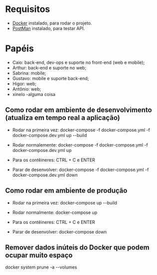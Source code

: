 # Requisitos

- [Docker](https://www.docker.com/) instalado, para rodar o projeto.
- [PostMan](https://www.postman.com/downloads/) instalado, para testar API.

# Papéis

- Caio: back-end, dev-ops e suporte no front-end (web e mobile);
- Arthur: back-end e suporte no web;
- Sabrina: mobile;
- Gustavo: mobile e suporte back-end;
- Higor: web;
- Antônio: web;
- xinelo
-alguma coisa


## Como rodar em ambiente de desenvolvimento (atualiza em tempo real a aplicação)

- Rodar na primeira vez: docker-compose -f docker-compose.yml -f docker-compose.dev.yml up --build

- Rodar normalemente: docker-compose -f docker-compose.yml -f docker-compose.dev.yml up

- Para os contêineres: CTRL + C e ENTER

- Parar de desenvolver: docker-compose -f docker-compose.yml -f docker-compose.dev.yml down

## Como rodar em ambiente de produção

- Rodar na primeira vez: docker-compose up --build

- Rodar normalmente: docker-compose up

- Para os contêineres: CTRL + C e ENTER

- Parar de desenvolver: docker-compose down

## Remover dados inúteis do Docker que podem ocupar muito espaço

docker system prune -a --volumes
